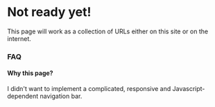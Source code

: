 # Not ready yet!

This page will work as a collection of URLs either on this site or on the internet.

### FAQ

#### Why this page?

I didn't want to implement a complicated, responsive and Javascript-dependent navigation bar.
